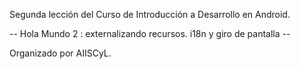 Segunda lección del Curso de Introducción a Desarrollo en Android.

-- Hola Mundo 2 : externalizando recursos. i18n y giro de pantalla --


Organizado por AIISCyL.

